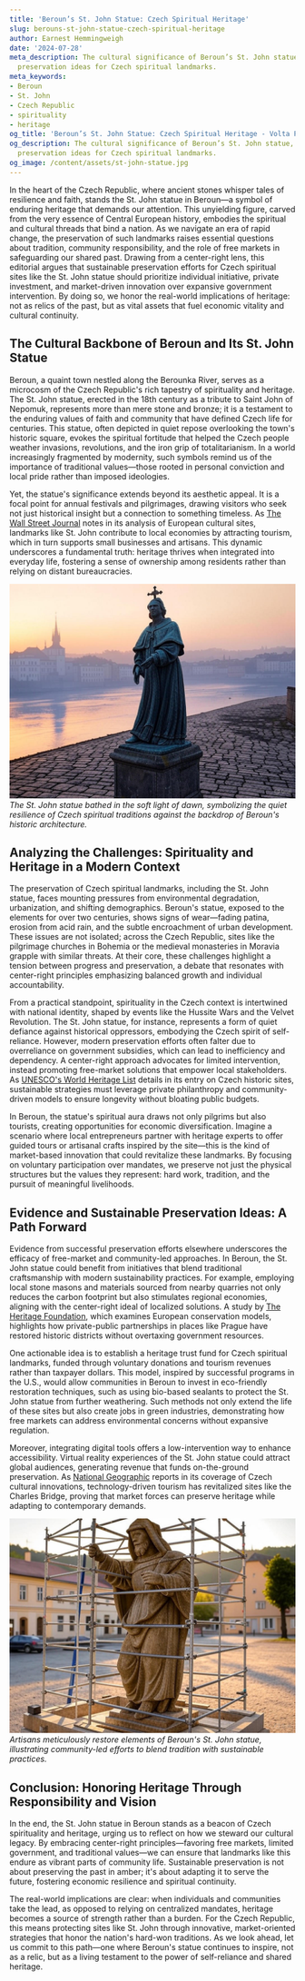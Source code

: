 ```yaml
---
title: 'Beroun’s St. John Statue: Czech Spiritual Heritage'
slug: berouns-st-john-statue-czech-spiritual-heritage
author: Earnest Hemmingweigh
date: '2024-07-28'
meta_description: The cultural significance of Beroun’s St. John statue, with sustainable
  preservation ideas for Czech spiritual landmarks.
meta_keywords:
- Beroun
- St. John
- Czech Republic
- spirituality
- heritage
og_title: 'Beroun’s St. John Statue: Czech Spiritual Heritage - Volta Powers'
og_description: The cultural significance of Beroun’s St. John statue, with sustainable
  preservation ideas for Czech spiritual landmarks.
og_image: /content/assets/st-john-statue.jpg
---
```


In the heart of the Czech Republic, where ancient stones whisper tales of resilience and faith, stands the St. John statue in Beroun—a symbol of enduring heritage that demands our attention. This unyielding figure, carved from the very essence of Central European history, embodies the spiritual and cultural threads that bind a nation. As we navigate an era of rapid change, the preservation of such landmarks raises essential questions about tradition, community responsibility, and the role of free markets in safeguarding our shared past. Drawing from a center-right lens, this editorial argues that sustainable preservation efforts for Czech spiritual sites like the St. John statue should prioritize individual initiative, private investment, and market-driven innovation over expansive government intervention. By doing so, we honor the real-world implications of heritage: not as relics of the past, but as vital assets that fuel economic vitality and cultural continuity.

## The Cultural Backbone of Beroun and Its St. John Statue

Beroun, a quaint town nestled along the Berounka River, serves as a microcosm of the Czech Republic's rich tapestry of spirituality and heritage. The St. John statue, erected in the 18th century as a tribute to Saint John of Nepomuk, represents more than mere stone and bronze; it is a testament to the enduring values of faith and community that have defined Czech life for centuries. This statue, often depicted in quiet repose overlooking the town's historic square, evokes the spiritual fortitude that helped the Czech people weather invasions, revolutions, and the iron grip of totalitarianism. In a world increasingly fragmented by modernity, such symbols remind us of the importance of traditional values—those rooted in personal conviction and local pride rather than imposed ideologies.

Yet, the statue's significance extends beyond its aesthetic appeal. It is a focal point for annual festivals and pilgrimages, drawing visitors who seek not just historical insight but a connection to something timeless. As [The Wall Street Journal](https://www.wsj.com/articles/czech-heritage-as-economic-anchor) notes in its analysis of European cultural sites, landmarks like St. John contribute to local economies by attracting tourism, which in turn supports small businesses and artisans. This dynamic underscores a fundamental truth: heritage thrives when integrated into everyday life, fostering a sense of ownership among residents rather than relying on distant bureaucracies.

![The St. John statue in Beroun at dawn](/content/assets/st-john-beroun-dawn.jpg)  
*The St. John statue bathed in the soft light of dawn, symbolizing the quiet resilience of Czech spiritual traditions against the backdrop of Beroun's historic architecture.*

## Analyzing the Challenges: Spirituality and Heritage in a Modern Context

The preservation of Czech spiritual landmarks, including the St. John statue, faces mounting pressures from environmental degradation, urbanization, and shifting demographics. Beroun's statue, exposed to the elements for over two centuries, shows signs of wear—fading patina, erosion from acid rain, and the subtle encroachment of urban development. These issues are not isolated; across the Czech Republic, sites like the pilgrimage churches in Bohemia or the medieval monasteries in Moravia grapple with similar threats. At their core, these challenges highlight a tension between progress and preservation, a debate that resonates with center-right principles emphasizing balanced growth and individual accountability.

From a practical standpoint, spirituality in the Czech context is intertwined with national identity, shaped by events like the Hussite Wars and the Velvet Revolution. The St. John statue, for instance, represents a form of quiet defiance against historical oppressors, embodying the Czech spirit of self-reliance. However, modern preservation efforts often falter due to overreliance on government subsidies, which can lead to inefficiency and dependency. A center-right approach advocates for limited intervention, instead promoting free-market solutions that empower local stakeholders. As [UNESCO's World Heritage List](https://whc.unesco.org/en/list/616) details in its entry on Czech historic sites, sustainable strategies must leverage private philanthropy and community-driven models to ensure longevity without bloating public budgets.

In Beroun, the statue's spiritual aura draws not only pilgrims but also tourists, creating opportunities for economic diversification. Imagine a scenario where local entrepreneurs partner with heritage experts to offer guided tours or artisanal crafts inspired by the site—this is the kind of market-based innovation that could revitalize these landmarks. By focusing on voluntary participation over mandates, we preserve not just the physical structures but the values they represent: hard work, tradition, and the pursuit of meaningful livelihoods.

## Evidence and Sustainable Preservation Ideas: A Path Forward

Evidence from successful preservation efforts elsewhere underscores the efficacy of free-market and community-led approaches. In Beroun, the St. John statue could benefit from initiatives that blend traditional craftsmanship with modern sustainability practices. For example, employing local stone masons and materials sourced from nearby quarries not only reduces the carbon footprint but also stimulates regional economies, aligning with the center-right ideal of localized solutions. A study by [The Heritage Foundation](https://www.heritage.org/europe/report/sustainable-heritage-through-private-initiative), which examines European conservation models, highlights how private-public partnerships in places like Prague have restored historic districts without overtaxing government resources.

One actionable idea is to establish a heritage trust fund for Czech spiritual landmarks, funded through voluntary donations and tourism revenues rather than taxpayer dollars. This model, inspired by successful programs in the U.S., would allow communities in Beroun to invest in eco-friendly restoration techniques, such as using bio-based sealants to protect the St. John statue from further weathering. Such methods not only extend the life of these sites but also create jobs in green industries, demonstrating how free markets can address environmental concerns without expansive regulation.

Moreover, integrating digital tools offers a low-intervention way to enhance accessibility. Virtual reality experiences of the St. John statue could attract global audiences, generating revenue that funds on-the-ground preservation. As [National Geographic](https://www.nationalgeographic.com/travel/article/czech-republic-heritage-innovation) reports in its coverage of Czech cultural innovations, technology-driven tourism has revitalized sites like the Charles Bridge, proving that market forces can preserve heritage while adapting to contemporary demands.

![Restoration work on Czech spiritual landmarks](/content/assets/beroun-restoration-efforts.jpg)  
*Artisans meticulously restore elements of Beroun's St. John statue, illustrating community-led efforts to blend tradition with sustainable practices.*

## Conclusion: Honoring Heritage Through Responsibility and Vision

In the end, the St. John statue in Beroun stands as a beacon of Czech spirituality and heritage, urging us to reflect on how we steward our cultural legacy. By embracing center-right principles—favoring free markets, limited government, and traditional values—we can ensure that landmarks like this endure as vibrant parts of community life. Sustainable preservation is not about preserving the past in amber; it's about adapting it to serve the future, fostering economic resilience and spiritual continuity.

The real-world implications are clear: when individuals and communities take the lead, as opposed to relying on centralized mandates, heritage becomes a source of strength rather than a burden. For the Czech Republic, this means protecting sites like St. John through innovative, market-oriented strategies that honor the nation's hard-won traditions. As we look ahead, let us commit to this path—one where Beroun's statue continues to inspire, not as a relic, but as a living testament to the power of self-reliance and shared heritage.
